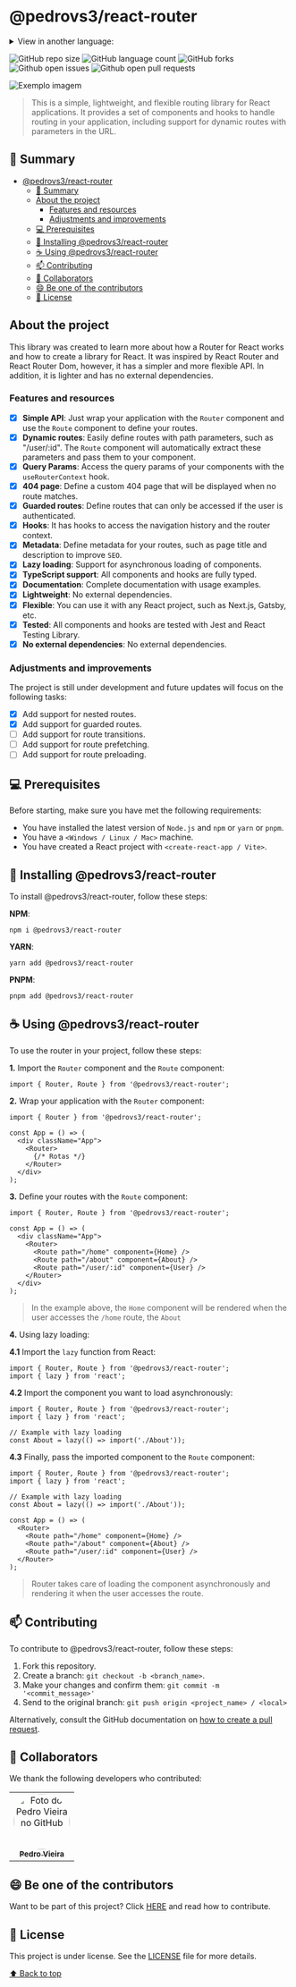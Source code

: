 # @pedrovs3/react-router


<details>
    <summary>View in another language:</summary>

[![pt-BR](https://img.shields.io/badge/lang-pt--br-blue.svg)](https://github.com/pedrovs3/react-router/blob/main/README-PT.md)
</details>


![GitHub repo size](https://img.shields.io/github/repo-size/pedrovs3/react-router?style=for-the-badge)
![GitHub language count](https://img.shields.io/github/languages/count/pedrovs3/react-router?style=for-the-badge)
![GitHub forks](https://img.shields.io/github/forks/pedrovs3/react-router?style=for-the-badge)
![Github open issues](https://img.shields.io/github/issues/pedrovs3/react-router?style=for-the-badge)
![Github open pull requests](https://img.shields.io/github/issues-pr-raw/pedrovs3/react-router?style=for-the-badge)

<img src="https://logos-world.net/wp-content/uploads/2023/08/React-Symbol.png" alt="Exemplo imagem">

> This is a simple, lightweight, and flexible routing library for React applications. It provides a set of components and hooks to handle routing in your application, including support for dynamic routes with parameters in the URL.

## 📝 Summary

<!-- TOC -->
* [@pedrovs3/react-router](#pedrovs3react-router)
  * [📝 Summary](#-summary)
  * [About the project](#about-the-project)
    * [Features and resources](#features-and-resources)
    * [Adjustments and improvements](#adjustments-and-improvements)
  * [💻 Prerequisites](#-prerequisites)
  * [🚀 Installing @pedrovs3/react-router](#-installing-pedrovs3react-router)
  * [☕ Using @pedrovs3/react-router](#-using-pedrovs3react-router)
  * [📫 Contributing](#-contributing)
  * [🤝 Collaborators](#-collaborators)
  * [😄 Be one of the contributors](#-be-one-of-the-contributors)
  * [📝 License](#-license)
<!-- TOC -->

## About the project

This library was created to learn more about how a Router for React works and how to create a library for React. It was
inspired by React Router and React Router Dom, however, it has a simpler and more flexible API. In addition, it is
lighter and has no external dependencies.

### Features and resources

- [x] **Simple API**: Just wrap your application with the `Router` component and use the `Route` component to define your
  routes.
- [x] **Dynamic routes**: Easily define routes with path parameters, such as "/user/:id". The `Route` component will
  automatically extract these parameters and pass them to your component.
- [x] **Query Params**: Access the query params of your components with the `useRouterContext` hook.
- [x] **404 page**: Define a custom 404 page that will be displayed when no route matches.
- [x] **Guarded routes**: Define routes that can only be accessed if the user is authenticated.
- [x] **Hooks**: It has hooks to access the navigation history and the router context.
- [x] **Metadata**: Define metadata for your routes, such as page title and description to improve `SEO`.
- [x] **Lazy loading**: Support for asynchronous loading of components.
- [x] **TypeScript support**: All components and hooks are fully typed.
- [x] **Documentation**: Complete documentation with usage examples.
- [x] **Lightweight**: No external dependencies.
- [x] **Flexible**: You can use it with any React project, such as Next.js, Gatsby, etc.
- [x] **Tested**: All components and hooks are tested with Jest and React Testing Library.
- [x] **No external dependencies**: No external dependencies.

### Adjustments and improvements

The project is still under development and future updates will focus on the following tasks:

- [x] Add support for nested routes.
- [x] Add support for guarded routes.
- [ ] Add support for route transitions.
- [ ] Add support for route prefetching.
- [ ] Add support for route preloading.

## 💻 Prerequisites

Before starting, make sure you have met the following requirements:

- You have installed the latest version of `Node.js` and `npm` or `yarn` or `pnpm`.
- You have a `<Windows / Linux / Mac>` machine.
- You have created a React project with `<create-react-app / Vite>`.

## 🚀 Installing @pedrovs3/react-router

To install @pedrovs3/react-router, follow these steps:

**NPM**:

```
npm i @pedrovs3/react-router
```

**YARN**:

```
yarn add @pedrovs3/react-router
```

**PNPM**:

```
pnpm add @pedrovs3/react-router
```

## ☕ Using @pedrovs3/react-router

To use the router in your project, follow these steps:

**1.** Import the `Router` component and the `Route` component:

```typescriptreact
import { Router, Route } from '@pedrovs3/react-router';
```

**2.** Wrap your application with the `Router` component:

```typescriptreact
import { Router } from '@pedrovs3/react-router';

const App = () => (
  <div className="App">
    <Router>
      {/* Rotas */}
    </Router>
  </div>
);
```

**3.** Define your routes with the `Route` component:

```typescriptreact
import { Router, Route } from '@pedrovs3/react-router';

const App = () => (
  <div className="App">
    <Router>
      <Route path="/home" component={Home} />
      <Route path="/about" component={About} />
      <Route path="/user/:id" component={User} />
    </Router>
  </div>
);
```

> In the example above, the `Home` component will be rendered when the user accesses the `/home` route, the `About`

**4.** Using lazy loading:

**4.1** Import the `lazy` function from React:

```typescriptreact
import { Router, Route } from '@pedrovs3/react-router';
import { lazy } from 'react';
```

**4.2** Import the component you want to load asynchronously:

```typescriptreact
import { Router, Route } from '@pedrovs3/react-router';
import { lazy } from 'react';

// Example with lazy loading
const About = lazy(() => import('./About'));
```

**4.3** Finally, pass the imported component to the `Route` component:

```typescriptreact
import { Router, Route } from '@pedrovs3/react-router';
import { lazy } from 'react';

// Example with lazy loading
const About = lazy(() => import('./About'));

const App = () => (
  <Router>
    <Route path="/home" component={Home} />
    <Route path="/about" component={About} />
    <Route path="/user/:id" component={User} />
  </Router>
);
```
> Router takes care of loading the component asynchronously and rendering it when the user accesses the route.

## 📫 Contributing

To contribute to @pedrovs3/react-router, follow these steps:

1. Fork this repository.
2. Create a branch: `git checkout -b <branch_name>`.
3. Make your changes and confirm them: `git commit -m '<commit_message>'`
4. Send to the original branch: `git push origin <project_name> / <local>`

Alternatively, consult the GitHub documentation on [how to create a pull request](https://help.github.com/en/github/collaborating-with-issues-and-pull-requests/creating-a-pull-request).

## 🤝 Collaborators

We thank the following developers who contributed:

<table>
  <tr>
    <td style="text-align: center;">
      <a href="https://github.com/pedrovs3" title="Perfil do colaborador">
        <img src="https://avatars.githubusercontent.com/u/86010036" style="border-radius: 50%" width="100px;" alt="Foto do Pedro Vieira no GitHub"/><br>
        <sub>
          <b>Pedro Vieira</b>
        </sub>
      </a>
    </td>
  </tr>
</table>

## 😄 Be one of the contributors

Want to be part of this project? Click [HERE](CONTRIBUTING.md) and read how to contribute.

## 📝 License

This project is under license. See the [LICENSE](LICENSE) file for more details.

[⬆ Back to top](#pedrovs3react-router)<br>

